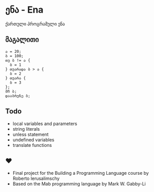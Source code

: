 # ენა - Ena
ქართული პროგრამული ენა

## მაგალითი

```ena
ა = 20;
ბ = 100;
თუ ბ != ა {
  ბ = 1
} თუარადა ბ > ა {
  ბ = 2
} თუარა {
  ბ = 3
};
მჩ ბ;
დააბრუნე ბ;
```

## Todo
- local variables and parameters
- string literals
- unless statement
- undefined variables
- translate functions

## ♥
- Final project for the Building a Programming Language course by Roberto Ierusalimschy
- Based on the Mab programming language by Mark W. Gabby-Li
